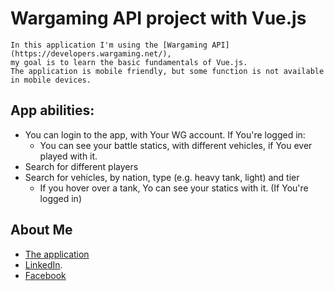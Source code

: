 # Wargaming API project with Vue.js

```
In this application I'm using the [Wargaming API](https://developers.wargaming.net/),
my goal is to learn the basic fundamentals of Vue.js.
The application is mobile friendly, but some function is not available in mobile devices.
```

## App abilities:
* You can login to the app, with Your WG account. If You're logged in:
    * You can see your battle statics, with different vehicles, if You ever played with it.
* Search for different players
* Search for vehicles, by nation, type (e.g. heavy tank, light) and tier
    * If you hover over a tank, Yo can see your statics with it. (If You're logged in)

## About Me

- [The application](https://nagytommy76.github.io/Wargaming/)
- [LinkedIn](https://www.linkedin.com/in/nagy-tam%C3%A1s-27355116b/).
- [Facebook](https://www.facebook.com/tamas.nagy.1029)